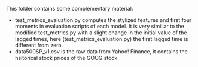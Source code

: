 This folder contains some complementary material:
  - test_metrics_evaluation.py computes the stylized features and first four moments in evaluation scripts of each model. It is very similiar to the modified test_metrics.py with a slight change in the initial value     of the lagged times, here (test_metrics_evaluation.py) the first lagged time is different from zero.
  - data500SP_v1.csv is the raw data from Yahoo! Finance, it contains the hsitorical stock prices of the GOOG stock.
